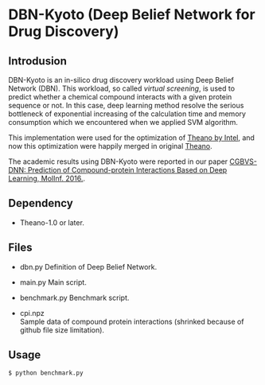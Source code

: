 # DBN-Kyoto (Deep Belief Network for Drug Discovery)

## Introdusion

DBN-Kyoto is an in-silico drug discovery workload using Deep Belief Network (DBN). This workload, so called _virtual screening_, is used to predict whether a chemical compound interacts with a given protein sequence or not. In this case, deep learning method resolve the serious bottleneck of exponential increasing of the calculation time and memory consumption which we encountered when we applied SVM algorithm.

This implementation were used for the optimization of [Theano by Intel](https://github.com/intel/theano), and now this optimization were happily merged in original [Theano](https://github.com/theano/theano).

The academic results using DBN-Kyoto were reported in our paper [CGBVS-DNN: Prediction of Compound-protein Interactions Based on Deep Learning, MolInf. 2016.](http://onlinelibrary.wiley.com/doi/10.1002/minf.201600045/abstract).

## Dependency

- Theano-1.0 or later.

## Files

- dbn.py
    Definition of Deep Belief Network.

- main.py
    Main script.

- benchmark.py
    Benchmark script.

- cpi.npz  
    Sample data of compound protein interactions (shrinked because of github file size limitation).  

## Usage

```
$ python benchmark.py
```
